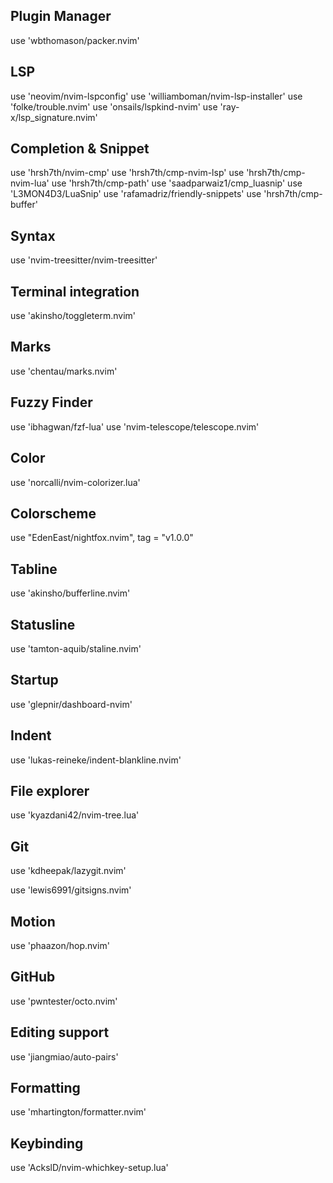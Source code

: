   ## Plugin Manager
  use 'wbthomason/packer.nvim'

  ## LSP
  use 'neovim/nvim-lspconfig'
  use 'williamboman/nvim-lsp-installer'
  use 'folke/trouble.nvim'
  use 'onsails/lspkind-nvim'
  use 'ray-x/lsp_signature.nvim'

  ## Completion & Snippet
  use 'hrsh7th/nvim-cmp'
  use 'hrsh7th/cmp-nvim-lsp'
  use 'hrsh7th/cmp-nvim-lua'
  use 'hrsh7th/cmp-path'
  use 'saadparwaiz1/cmp_luasnip'
  use 'L3MON4D3/LuaSnip'
  use 'rafamadriz/friendly-snippets'
  use 'hrsh7th/cmp-buffer'

  ## Syntax
  use 'nvim-treesitter/nvim-treesitter'

  ## Terminal integration
  use 'akinsho/toggleterm.nvim'

  ## Marks
  use 'chentau/marks.nvim'

  ## Fuzzy Finder
  use 'ibhagwan/fzf-lua'
  use 'nvim-telescope/telescope.nvim'

  ## Color
  use 'norcalli/nvim-colorizer.lua'

  ## Colorscheme
  use "EdenEast/nightfox.nvim", tag = "v1.0.0"

  ## Tabline
  use 'akinsho/bufferline.nvim'

  ## Statusline
  use 'tamton-aquib/staline.nvim'

  ## Startup
  use 'glepnir/dashboard-nvim'

  ## Indent
  use 'lukas-reineke/indent-blankline.nvim'

  ## File explorer
  use 'kyazdani42/nvim-tree.lua'

  ## Git
  use 'kdheepak/lazygit.nvim'

  use 'lewis6991/gitsigns.nvim'

  ## Motion
  use 'phaazon/hop.nvim'

  ## GitHub
  use 'pwntester/octo.nvim'

  ## Editing support
  use 'jiangmiao/auto-pairs'

  ## Formatting
  use 'mhartington/formatter.nvim'

  ## Keybinding
  use 'AckslD/nvim-whichkey-setup.lua'
